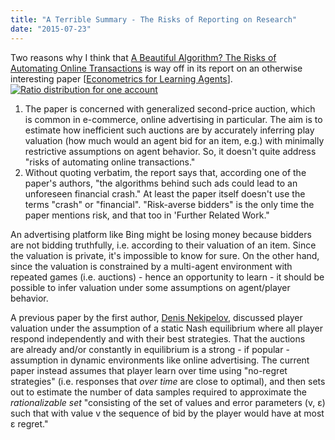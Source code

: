 ```yaml
---
title: "A Terrible Summary - The Risks of Reporting on Research"
date: "2015-07-23"
---
```


Two reasons why I think that [A Beautiful Algorithm? The Risks of Automating Online Transactions](http://www.news.virginia.edu/content/beautiful-algorithm-risks-automating-online-transactions) is way off in its report on an otherwise interesting paper \[[Econometrics for Learning Agents](http://arxiv.org/pdf/1505.00720.pdf)\].[![Ratio distribution for one account](https://umayrh.files.wordpress.com/2015/07/econom-learning.png?w=300)](https://umayrh.files.wordpress.com/2015/07/econom-learning.png)

1. The paper is concerned with generalized second-price auction, which is common in e-commerce, online advertising in particular. The aim is to estimate how inefficient such auctions are by accurately inferring play valuation (how much would an agent bid for an item, e.g.) with minimally restrictive assumptions on agent behavior. So, it doesn't quite address "risks of automating online transactions."
2. Without quoting verbatim, the report says that, according one of the paper's authors, "the algorithms behind such ads could lead to an unforeseen financial crash." At least the paper itself doesn't use the terms "crash" or "financial". "Risk-averse bidders" is the only time the paper mentions risk, and that too in 'Further Related Work."

An advertising platform like Bing might be losing money because bidders are not bidding truthfully, i.e. according to their valuation of an item. Since the valuation is private, it's impossible to know for sure. On the other hand, since the valuation is constrained by a multi-agent environment with repeated games (i.e. auctions) - hence an opportunity to learn - it should be possible to infer valuation under some assumptions on agent/player behavior.

A previous paper by the first author, [Denis Nekipelov](http://people.virginia.edu/~dn4w/), discussed player valuation under the assumption of a static Nash equilibrium where all player respond independently and with their best strategies. That the auctions are already and/or constantly in equilibrium is a strong - if popular - assumption in dynamic environments like online advertising. The current paper instead assumes that player learn over time using "no-regret strategies" (i.e. responses that _over time_ are close to optimal), and then sets out to estimate the number of data samples required to approximate the _rationalizable set_ "consisting of the set of values and error parameters (v, ε) such that with value v the sequence of bid by the player would have at most ε regret."
